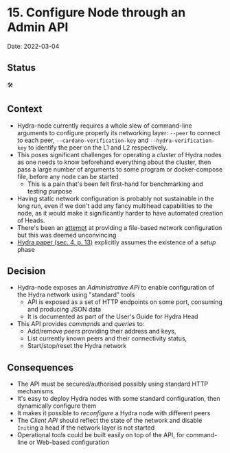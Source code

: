 # 15. Configure Node through an Admin API

Date: 2022-03-04

## Status

:hammer_and_wrench:

## Context

* Hydra-node currently requires a whole slew of command-line arguments to configure properly its networking layer: `--peer` to connect to each peer, `--cardano-verification-key` and `--hydra-verification-key` to identify the peer on the L1 and L2 respectively.
* This poses significant challenges for operating a _cluster_ of Hydra nodes as one needs to know beforehand everything about the cluster, then pass a large number of arguments to some program or docker-compose file, before any node can be started
  * This is a pain that's been felt first-hand for benchmarking and testing purpose
* Having static network configuration is probably not sustainable in the long run, even if we don't add any fancy multihead capabilities to the node, as it would make it significantly harder to have automated creation of Heads.
* There's been an [attempt](https://github.com/input-output-hk/hydra-poc/pull/222) at providing a file-based network configuration but this was deemed unconvincing
* [Hydra paper (sec. 4, p. 13)](https://eprint.iacr.org/2020/299.pdf) explicitly assumes the existence of a _setup_ phase

## Decision

* Hydra-node exposes an _Administrative API_ to enable configuration of the Hydra network using "standard" tools
  * API is exposed as a set of HTTP endpoints on some port, consuming and producing JSON data
  * It is documented as part of the User's Guide for Hydra Head
* This API provides _commands_ and _queries_ to:
  * Add/remove _peers_ providing their address and keys,
  * List currently known peers and their connectivity status,
  * Start/stop/reset the Hydra network

## Consequences

* The API must be secured/authorised possibly using standard HTTP mechanisms
* It's easy to deploy Hydra nodes with some standard configuration, then dynamically configure them
* It makes it possible to _reconfigure_ a Hydra node with different peers
* The _Client API_ should reflect the state of the network and disable `Init`ing a head if the network layer is not started
* Operational tools could be built easily on top of the API, for command-line or Web-based configuration
